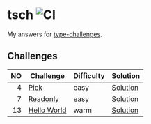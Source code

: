 # tsch ![CI](https://github.com/ishiahirake/tsch/actions/workflows/ci.yml/badge.svg)

My answers for [type-challenges](https://github.com/type-challenges/type-challenges).

## Challenges

|   NO | Challenge                                             | Difficulty | Solution                                          |
| ---: | ----------------------------------------------------- | ---------- | ------------------------------------------------- |
|    4 | [Pick](./questions/00004-easy-pick/README.md)         | easy       | [Solution](./solutions/00004-easy-pick.ts)        |
|    7 | [Readonly](./questions/00007-easy-readonly/README.md) | easy       | [Solution](./solutions/00007-easy-readonly.ts)    |
|   13 | [Hello World](./questions/00004-easy-pick/README.md)  | warm       | [Solution](./solutions/00013-warm-hello-world.ts) |
